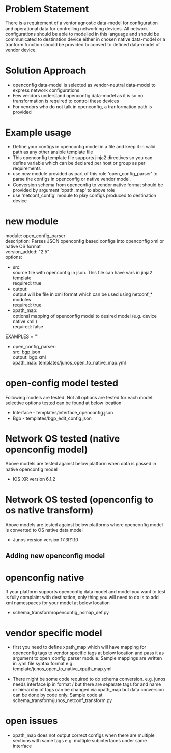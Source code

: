 # Problem Statement

There is a requirement of a ventor agnostic data-model for configuration and operational data for controlling networking devices. All network configurations should be able to modelled in this language and should be communicated to destination device either in chosen native data-model or a tranform function should be provided to convert to defined data-model of vendor device.

# Solution Approach
- openconfig data-model is selected as vendor-neutral data-model to express network configurations
- Few vendors understand openconfig data-model as it is so no transformation is required to control these devices
- For vendors who do not talk in openconfig, a tranformation path is provided

# Example usage
- Define your configs in openconfig model in a file and keep it in valid path as any other ansible template file
- This openconfig template file supports jinja2 directives so you can define variable which can be declared per
  host or group as per requirements
- use new module provided as part of this role 'open_config_parser' to parse the configs in openconfig or native
  vendor model. 
- Conversion schema from openconfig to vendor native format should be provided by argument 'xpath_map' to above role
- use 'netconf_config' module to play configs produced to destination device

# new module

module: open_config_parser                                                                                                                  
description: Parses JSON openconfig based configs into openconfig xml or native OS format                                                                                                                                    
version_added: "2.5"                                                                                                                        
options:                                                                                                                                    
   - src:                                                                                                                                      
       source file with openconfig in json. This file can have vars in jinja2 template                                                         
       required: true                                                                                                                          
   - output:                                                                                                                                   
       output will be file in xml format which can be used using netconf_* modules                                                                                                                                 
       required: true                                                                                                                          
   - xpath_map:                                                                                                                                
       optional mapping of openconfig model to desired model (e.g. device native xml )                                                                                                                           
       required: false                                                                                                                         
                                                                                                                                     
EXAMPLES = '''                                                                                                                              
- open_config_parser:                                                                                                                       
    src: bgp.json                                                                                                                           
    output: bgp.xml                                                                                                                         
    xpath_map: templates/junos_open_to_native_map.yml  
    
 # open-config model tested
 
 Following models are tested. Not all options are tested for each model. selective options tested can be found at below location
  - Interface - templates/interface_openconfig.json
  - Bgp - templates/bgp_edit_config.json 
 
 # Network OS tested (native openconfig model)
 Above models are tested against below platform when data is passed in native openconfig model
 
 - IOS-XR version 6.1.2
 
 # Network OS tested (openconfig to os native transform)
 
 Above models are tested against below platforms where openconfig model is converted to OS native data model
 - Junos version version 17.3R1.10
 
 ## Adding new openconfig model
 
 # openconfig native
 
 If your platform supports openconfig data model and model you want to test is fully complaint with destination, only thing you will need to do is to add xml namespaces for your model at below location
 
- schema_transform/openconfig_nsmap_def.py 

# vendor specific model
 - first you need to define xpath_map which will have mapping for openconfig tags to vendor specific tags at below location
   and pass it as argument to open_config_parser module.
   Sample mappings are written in .yml file syntax format e.g. template/junos_open_to_native_xpath_map.yml
   
 - There might be some code required to do schema conversion. e.g. junos needs interface ip in format <ip-address>/<mask>
   but there are separate tags for <ip-address> and <mask> name or hierarchy of tags can be changed via xpath_map but data
  conversion can be done by code only.
   Sample code at schema_transform/junos_netconf_transform.py
  
  
  # open issues
  - xpath_map does not output correct configs when there are multiple sections with same tags e.g. multiple subinterfaces under same interface
 
